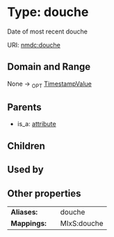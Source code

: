 
# Type: douche


Date of most recent douche

URI: [nmdc:douche](https://microbiomedata/meta/douche)


## Domain and Range

None ->  <sub>OPT</sub> [TimestampValue](TimestampValue.md)

## Parents

 *  is_a: [attribute](attribute.md)

## Children


## Used by


## Other properties

|  |  |  |
| --- | --- | --- |
| **Aliases:** | | douche |
| **Mappings:** | | MIxS:douche |

